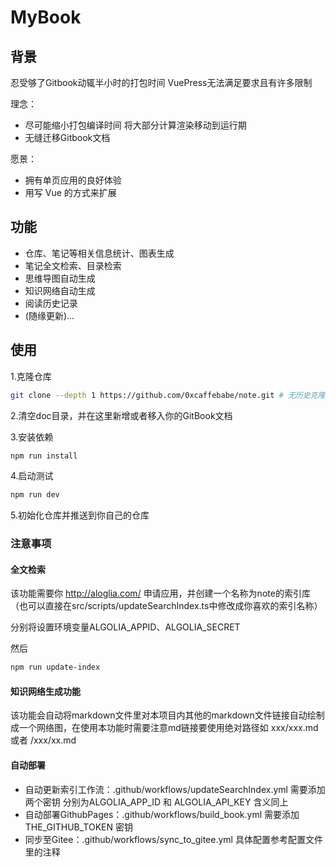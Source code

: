 # MyBook

## 背景

忍受够了Gitbook动辄半小时的打包时间 VuePress无法满足要求且有许多限制

理念：

- 尽可能缩小打包编译时间 将大部分计算渲染移动到运行期
- 无缝迁移Gitbook文档

愿景：

- 拥有单页应用的良好体验
- 用写 Vue 的方式来扩展

## 功能

- 仓库、笔记等相关信息统计、图表生成
- 笔记全文检索、目录检索
- 思维导图自动生成
- 知识网络自动生成
- 阅读历史记录
- (随缘更新)...

## 使用

1.克隆仓库

```sh
git clone --depth 1 https://github.com/0xcaffebabe/note.git # 无历史克隆
```

2.清空doc目录，并在这里新增或者移入你的GitBook文档

3.安装依赖

```sh
npm run install
```

4.启动测试

```sh
npm run dev
```

5.初始化仓库并推送到你自己的仓库

### 注意事项

#### 全文检索

该功能需要你 <http://aloglia.com/> 申请应用，并创建一个名称为note的索引库（也可以直接在src/scripts/updateSearchIndex.ts中修改成你喜欢的索引名称）

分别将设置环境变量ALGOLIA_APPID、ALGOLIA_SECRET

然后

```sh
npm run update-index
```

#### 知识网络生成功能

该功能会自动将markdown文件里对本项目内其他的markdown文件链接自动绘制成一个网络图，在使用本功能时需要注意md链接要使用绝对路径如 xxx/xxx.md 或者 /xxx/xx.md

#### 自动部署

- 自动更新索引工作流：.github/workflows/updateSearchIndex.yml 需要添加两个密钥 分别为ALGOLIA_APP_ID 和 ALGOLIA_API_KEY 含义同上
- 自动部署GithubPages：.github/workflows/build_book.yml 需要添加THE_GITHUB_TOKEN 密钥
- 同步至Gitee：.github/workflows/sync_to_gitee.yml 具体配置参考配置文件里的注释
